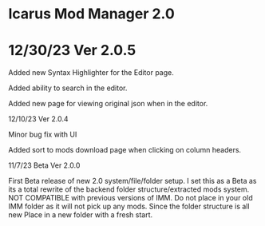 # Icarus Mod Manager 2.0 

# 12/30/23 Ver 2.0.5

Added new Syntax Highlighter for the Editor page.

Added ability to search in the editor.

Added new page for viewing original json when in the editor.

12/10/23 Ver 2.0.4

Minor bug fix with UI

Added sort to mods download page when clicking on column headers.

11/7/23 Beta Ver 2.0.0

First Beta release of new 2.0 system/file/folder setup.
I set this as a Beta as its a total rewrite of the backend folder structure/extracted mods system.
NOT COMPATIBLE with previous versions of IMM. Do not place in your old IMM folder as it will not pick up any mods.
Since the folder structure is all new Place in a new folder with a fresh start.
